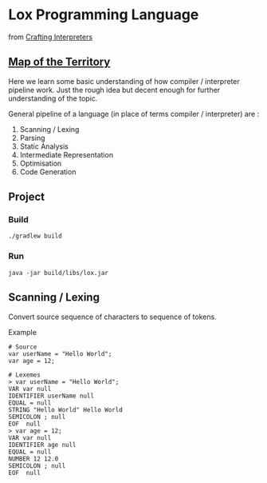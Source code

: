 # Lox Programming Language

from [Crafting Interpreters](http://craftinginterpreters.com)

## [Map of the Territory](http://craftinginterpreters.com/a-map-of-the-territory.html)
Here we learn some basic understanding of how compiler / interpreter pipeline work. Just the rough idea but decent enough for further understanding of the topic.

General pipeline of a language (in place of terms compiler / interpreter) are :
1. Scanning / Lexing
2. Parsing
3. Static Analysis
4. Intermediate Representation
5. Optimisation
6. Code Generation

## Project
### Build
```
./gradlew build
```

### Run
```
java -jar build/libs/lox.jar
```

## Scanning / Lexing
Convert source sequence of characters to sequence of tokens.

Example
```
# Source
var userName = "Hello World";
var age = 12;

# Lexemes
> var userName = "Hello World";
VAR var null
IDENTIFIER userName null
EQUAL = null
STRING "Hello World" Hello World
SEMICOLON ; null
EOF  null
> var age = 12;
VAR var null
IDENTIFIER age null
EQUAL = null
NUMBER 12 12.0
SEMICOLON ; null
EOF  null
```